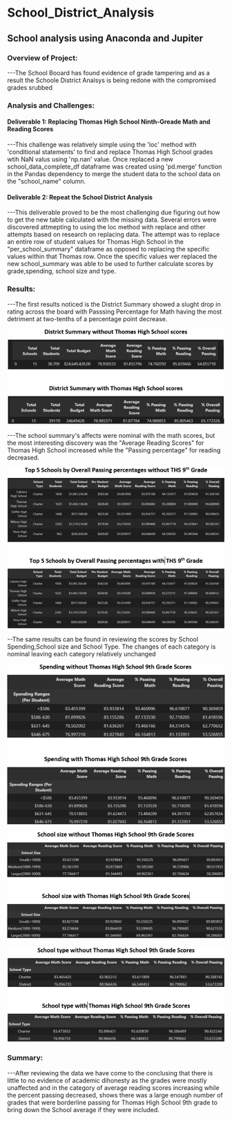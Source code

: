 # School_District_Analysis
## School analysis using Anaconda and Jupiter
### Overview of Project:
---The School Booard has found evidence of grade tampering and as a result the Schoole District Analsys is being redone with the compromised grades srubbed
### Analysis and Challenges:
#### Deliverable 1: Replacing Thomas High School Ninth-Greade Math and Reading Scores
---This challenge was relatively simple using the 'loc' method with 'conditional statements' to find and replace Thomas High School grades wtih NaN valus using 'np.nan' value.
Once replaced a new school_data_complete_df dataframe was created using 'pd.merge' function in the Pandas dependency to merge the student data to the school data on the "school_name" column.
#### Deliverable 2: Repeat the School District Analysis
---This deliverable proved to be the most challenging due figuring out how to get the new table calculated with the missing data. Several errors were discovered attmepting to using the loc method with replace and other attempts based on research on replacing data. The attempt was to replace an entire row of student values for Thomas High School in the "per_school_summary" dataframe as opposed to replacing the specific values within that Thomas row. Once the specific values wer replaced the new school_summary was able to be used to further calculate scores by grade,spending, school size and type.
### Results: 
---The first results noticed is the District Summary showed a slught drop in rating across the board with Passsing Percentage for Math having the most detriment at two-tenths of a percentage point decrease. 

![District Summary](https://github.com/jobloom79/School_District_Analysis/blob/main/Resources/district_summary.PNG)

---The school summary's affects were nominal with the math scores, but the most interesting discovery was the "Average Reading Scores" for Thomas High School increased while the "Passing percentage" for reading decreased.

![School Summary](https://github.com/jobloom79/School_District_Analysis/blob/main/Resources/school_summary.PNG)

--The same results can be found in reviewing the scores by School Spending,School size and School Type. The changes of each category is nominal leaving each category relatively unchanged

![School Spending](https://github.com/jobloom79/School_District_Analysis/blob/main/Resources/spending_summary.PNG)

![School Size](https://github.com/jobloom79/School_District_Analysis/blob/main/Resources/school_size.PNG)

![School Type](https://github.com/jobloom79/School_District_Analysis/blob/main/Resources/school_type.PNG)

### Summary: 
---After reviewing the data we have come to the conclusing that there is little to no evidence of academic dihonesty as the grades were mostly unaffected and in the category of average reading scores increasing while the percent passing decreased, shows there was a large enough number of grades that were borderline passing for Thomas High School 9th grade to bring down the School average if they were included. 
